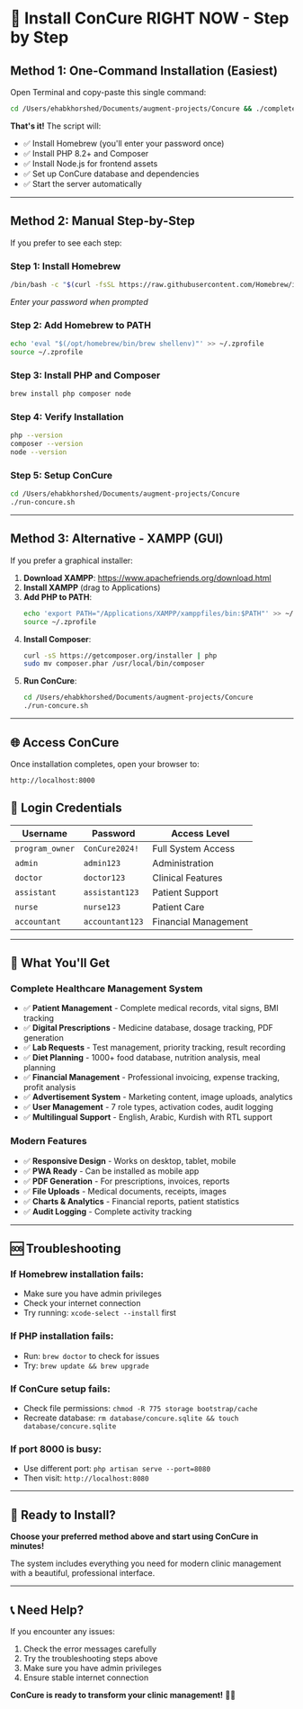 # 🚀 Install ConCure RIGHT NOW - Step by Step

## **Method 1: One-Command Installation (Easiest)**

Open Terminal and copy-paste this single command:

```bash
cd /Users/ehabkhorshed/Documents/augment-projects/Concure && ./complete-install.sh
```

**That's it!** The script will:
- ✅ Install Homebrew (you'll enter your password once)
- ✅ Install PHP 8.2+ and Composer
- ✅ Install Node.js for frontend assets
- ✅ Set up ConCure database and dependencies
- ✅ Start the server automatically

---

## **Method 2: Manual Step-by-Step**

If you prefer to see each step:

### **Step 1: Install Homebrew**
```bash
/bin/bash -c "$(curl -fsSL https://raw.githubusercontent.com/Homebrew/install/HEAD/install.sh)"
```
*Enter your password when prompted*

### **Step 2: Add Homebrew to PATH**
```bash
echo 'eval "$(/opt/homebrew/bin/brew shellenv)"' >> ~/.zprofile
source ~/.zprofile
```

### **Step 3: Install PHP and Composer**
```bash
brew install php composer node
```

### **Step 4: Verify Installation**
```bash
php --version
composer --version
node --version
```

### **Step 5: Setup ConCure**
```bash
cd /Users/ehabkhorshed/Documents/augment-projects/Concure
./run-concure.sh
```

---

## **Method 3: Alternative - XAMPP (GUI)**

If you prefer a graphical installer:

1. **Download XAMPP**: https://www.apachefriends.org/download.html
2. **Install XAMPP** (drag to Applications)
3. **Add PHP to PATH**:
   ```bash
   echo 'export PATH="/Applications/XAMPP/xamppfiles/bin:$PATH"' >> ~/.zprofile
   source ~/.zprofile
   ```
4. **Install Composer**:
   ```bash
   curl -sS https://getcomposer.org/installer | php
   sudo mv composer.phar /usr/local/bin/composer
   ```
5. **Run ConCure**:
   ```bash
   cd /Users/ehabkhorshed/Documents/augment-projects/Concure
   ./run-concure.sh
   ```

---

## **🌐 Access ConCure**

Once installation completes, open your browser to:
```
http://localhost:8000
```

## **🔑 Login Credentials**

| Username | Password | Access Level |
|----------|----------|--------------|
| `program_owner` | `ConCure2024!` | Full System Access |
| `admin` | `admin123` | Administration |
| `doctor` | `doctor123` | Clinical Features |
| `assistant` | `assistant123` | Patient Support |
| `nurse` | `nurse123` | Patient Care |
| `accountant` | `accountant123` | Financial Management |

---

## **🎯 What You'll Get**

### **Complete Healthcare Management System**
- ✅ **Patient Management** - Complete medical records, vital signs, BMI tracking
- ✅ **Digital Prescriptions** - Medicine database, dosage tracking, PDF generation
- ✅ **Lab Requests** - Test management, priority tracking, result recording
- ✅ **Diet Planning** - 1000+ food database, nutrition analysis, meal planning
- ✅ **Financial Management** - Professional invoicing, expense tracking, profit analysis
- ✅ **Advertisement System** - Marketing content, image uploads, analytics
- ✅ **User Management** - 7 role types, activation codes, audit logging
- ✅ **Multilingual Support** - English, Arabic, Kurdish with RTL support

### **Modern Features**
- ✅ **Responsive Design** - Works on desktop, tablet, mobile
- ✅ **PWA Ready** - Can be installed as mobile app
- ✅ **PDF Generation** - For prescriptions, invoices, reports
- ✅ **File Uploads** - Medical documents, receipts, images
- ✅ **Charts & Analytics** - Financial reports, patient statistics
- ✅ **Audit Logging** - Complete activity tracking

---

## **🆘 Troubleshooting**

### **If Homebrew installation fails:**
- Make sure you have admin privileges
- Check your internet connection
- Try running: `xcode-select --install` first

### **If PHP installation fails:**
- Run: `brew doctor` to check for issues
- Try: `brew update && brew upgrade`

### **If ConCure setup fails:**
- Check file permissions: `chmod -R 775 storage bootstrap/cache`
- Recreate database: `rm database/concure.sqlite && touch database/concure.sqlite`

### **If port 8000 is busy:**
- Use different port: `php artisan serve --port=8080`
- Then visit: `http://localhost:8080`

---

## **🎉 Ready to Install?**

**Choose your preferred method above and start using ConCure in minutes!**

The system includes everything you need for modern clinic management with a beautiful, professional interface.

---

## **📞 Need Help?**

If you encounter any issues:
1. Check the error messages carefully
2. Try the troubleshooting steps above
3. Make sure you have admin privileges
4. Ensure stable internet connection

**ConCure is ready to transform your clinic management!** 🏥✨
